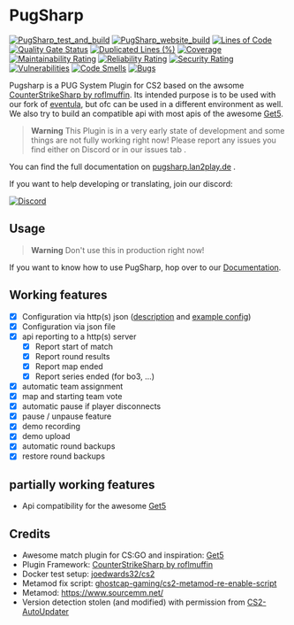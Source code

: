 # PugSharp

[![PugSharp_test_and_build](https://github.com/Lan2Play/PugSharp/actions/workflows/test_and_build.yml/badge.svg)](https://github.com/Lan2Play/PugSharp/actions/workflows/test_and_build.yml)
[![PugSharp_website_build](https://github.com/Lan2Play/PugSharp/actions/workflows/website_build.yml/badge.svg)](https://github.com/Lan2Play/PugSharp/actions/workflows/website_build.yml)
[![Lines of Code](https://sonarcloud.io/api/project_badges/measure?project=Lan2Play_PugSharp&metric=ncloc)](https://sonarcloud.io/summary/new_code?id=Lan2Play_PugSharp)
[![Quality Gate Status](https://sonarcloud.io/api/project_badges/measure?project=Lan2Play_PugSharp&metric=alert_status)](https://sonarcloud.io/summary/new_code?id=Lan2Play_PugSharp)
[![Duplicated Lines (%)](https://sonarcloud.io/api/project_badges/measure?project=Lan2Play_PugSharp&metric=duplicated_lines_density)](https://sonarcloud.io/summary/new_code?id=Lan2Play_PugSharp)
[![Coverage](https://sonarcloud.io/api/project_badges/measure?project=Lan2Play_PugSharp&metric=coverage)](https://sonarcloud.io/summary/new_code?id=Lan2Play_PugSharp)
[![Maintainability Rating](https://sonarcloud.io/api/project_badges/measure?project=Lan2Play_PugSharp&metric=sqale_rating)](https://sonarcloud.io/summary/new_code?id=Lan2Play_PugSharp)
[![Reliability Rating](https://sonarcloud.io/api/project_badges/measure?project=Lan2Play_PugSharp&metric=reliability_rating)](https://sonarcloud.io/summary/new_code?id=Lan2Play_PugSharp)
[![Security Rating](https://sonarcloud.io/api/project_badges/measure?project=Lan2Play_PugSharp&metric=security_rating)](https://sonarcloud.io/summary/new_code?id=Lan2Play_PugSharp)
[![Vulnerabilities](https://sonarcloud.io/api/project_badges/measure?project=Lan2Play_PugSharp&metric=vulnerabilities)](https://sonarcloud.io/summary/new_code?id=Lan2Play_PugSharp)
[![Code Smells](https://sonarcloud.io/api/project_badges/measure?project=Lan2Play_PugSharp&metric=code_smells)](https://sonarcloud.io/summary/new_code?id=Lan2Play_PugSharp)
[![Bugs](https://sonarcloud.io/api/project_badges/measure?project=Lan2Play_PugSharp&metric=bugs)](https://sonarcloud.io/summary/new_code?id=Lan2Play_PugSharp)

<!-- [![Translation status](https://translate.lan2play.de/widgets/netevent-client/-/netevent-client/svg-badge.svg)](https://translate.lan2play.de/engage/netevent-client/) -->

Pugsharp is a PUG System Plugin for CS2 based on the awsome [CounterStrikeSharp by roflmuffin](https://github.com/roflmuffin/CounterStrikeSharp). Its intended purpose is to be used with our fork of [eventula](https://github.com/Lan2Play/eventula-manager), but ofc can be used in a different environment as well. We also try to build an compatible api with most apis of the awesome [Get5](https://github.com/splewis/get5).

> **Warning**
> This Plugin is in a very early state of development and some things are not fully working right now! Please report any issues you find either on Discord or in our issues tab .

You can find the full documentation on [pugsharp.lan2play.de](https://pugsharp.lan2play.de) .

If you want to help developing or translating, join our discord:

[![Discord](https://discordapp.com/api/guilds/748086853449810013/widget.png?style=banner3)](https://discord.gg/zF5C9WPWFq)

## Usage

> **Warning**
> Don't use this in production right now!

If you want to know how to use PugSharp, hop over to our [Documentation](https://pugsharp.lan2play.de).


## Working features

- [x] Configuration via http(s) json ([description](#Match_Config) and [example config](#MatchConfig))
- [x] Configuration via json file
- [x] api reporting to a http(s) server
  - [x] Report start of match
  - [x] Report round results
  - [x] Report map ended
  - [x] Report series ended (for bo3, ...)
- [x] automatic team assignment
- [x] map and starting team vote
- [x] automatic pause if player disconnects
- [x] pause / unpause feature
- [x] demo recording
- [x] demo upload
- [x] automatic round backups
- [x] restore round backups

## partially working features

- Api compatibility for the awesome [Get5](https://github.com/splewis/get5)

<!--
## Tanslation

[![Translation status](https://translate.lan2play.de/widgets/eventula-manager/-/multi-auto.svg)](https://translate.lan2play.de/engage/eventula-manager/) -->

## Credits

- Awesome match plugin for CS:GO and inspiration: [Get5](https://github.com/splewis/get5)
- Plugin Framework: [CounterStrikeSharp by roflmuffin](https://github.com/roflmuffin/CounterStrikeSharp)
- Docker test setup: [joedwards32/cs2](https://github.com/joedwards32/CS2)
- Metamod fix script: [ghostcap-gaming/cs2-metamod-re-enable-script](https://github.com/ghostcap-gaming/cs2-metamod-re-enable-script)
- Metamod: https://www.sourcemm.net/
- Version detection stolen (and modified) with permission from [CS2-AutoUpdater](https://github.com/dran1x/CS2-AutoUpdater)

